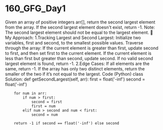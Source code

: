 # 160_GFG_Day1
Given an array of positive integers arr[], return the second largest element from the array. If the second largest element doesn't exist, return -1.  Note: The second largest element should not be equal to the largest element.
🎯 My Approach:
1.Tracking Largest and Second Largest:
Initialize two variables, first and second, to the smallest possible values.
Traverse through the array:
If the current element is greater than first, update second to first, and then set first to the current element.
If the current element is less than first but greater than second, update second.
If no valid second largest element is found, return -1.
2.Edge Cases:
If all elements are the same, return -1.
If the array has only two distinct elements, return the smaller of the two if it’s not equal to the largest.
Code (Python)
class Solution:
    def getSecondLargest(self, arr):
        first = float('-inf')
        second = float('-inf')

        for num in arr:
            if num > first:
                second = first
                first = num
            elif num > second and num < first:
                second = num

        return -1 if second == float('-inf') else second
